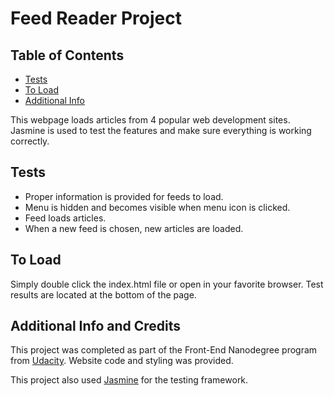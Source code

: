 # Feed Reader Project

## Table of Contents
* [Tests](#Tests)
* [To Load](#To-Load)
* [Additional Info](#Additional-Info-and-Credits)

This webpage loads articles from 4 popular web development sites. Jasmine is used to test the features and make sure everything is working correctly.

## Tests
* Proper information is provided for feeds to load.
* Menu is hidden and becomes visible when menu icon is clicked.
* Feed loads articles.
* When a new feed is chosen, new articles are loaded.

## To Load
  Simply double click the index.html file or open in your favorite browser. Test results are located at the bottom of the page.

## Additional Info and Credits
  This project was completed as part of the Front-End Nanodegree program from [Udacity](https://www.udacity.com/). Website code and styling was provided.

  This project also used [Jasmine](http://jasmine.github.io) for the testing framework.
